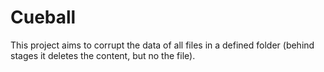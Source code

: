 # Cueball
This project aims to corrupt the data of all files in a defined folder (behind stages it deletes the content, but no the file).
